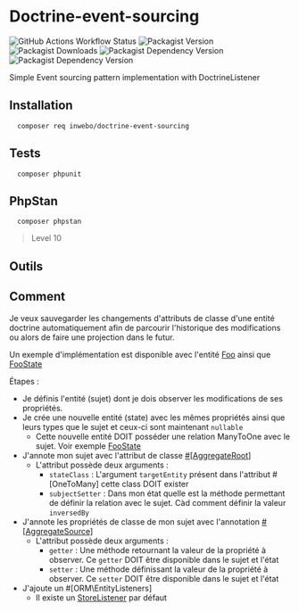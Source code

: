 # Doctrine-event-sourcing
![GitHub Actions Workflow Status](https://img.shields.io/github/actions/workflow/status/inwebo/doctrine-event-sourcing/.github%2Fworkflows%2Fsymfony.yml?branch=master&style=flat-square)
![Packagist Version](https://img.shields.io/packagist/v/inwebo/doctrine-event-sourcing?style=flat-square)
![Packagist Downloads](https://img.shields.io/packagist/dd/inwebo/doctrine-event-sourcing?style=flat-square)
![Packagist Dependency Version](https://img.shields.io/packagist/dependency-v/inwebo/doctrine-event-sourcing/php?style=flat-square)
![Packagist Dependency Version](https://img.shields.io/packagist/dependency-v/inwebo/doctrine-event-sourcing/doctrine%2Form?style=flat-square)

Simple Event sourcing pattern implementation with DoctrineListener

## Installation

```shell
  composer req inwebo/doctrine-event-sourcing
```

## Tests

```shell
  composer phpunit
```

## PhpStan

```shell
  composer phpstan
```
> Level 10

## Outils


## Comment

Je veux sauvegarder les changements d'attributs de classe d'une entité doctrine automatiquement afin de parcourir l'historique des modifications ou alors de faire une projection dans le futur.

Un exemple d'implémentation est disponible avec l'entité [Foo](./tests/src/Entity/Foo/Foo.php) ainsi que [FooState](./tests/src/Entity/Foo/FooState.php)

Étapes :

* Je définis l'entité (sujet) dont je dois observer les modifications de ses propriétés.
* Je crée une nouvelle entité (state) avec les mêmes propriétés ainsi que leurs types que le sujet et ceux-ci sont maintenant `nullable`
  * Cette nouvelle entité DOIT posséder une relation ManyToOne avec le sujet. Voir exemple [FooState](./tests/src/Entity/Foo/FooState.php)
* J'annote mon sujet avec l'attribut de classe [#[AggregateRoot]](./src/Mapping/AggregateRoot.php)
  * L'attribut possède deux arguments :
    * `stateClass` : L'argument `targetEntity` présent dans l'attribut #[OneToMany] cette class DOIT exister
    * `subjectSetter` : Dans mon état quelle est la méthode permettant de définir la relation avec le sujet. Càd comment définir la valeur `inversedBy`
* J'annote les propriétés de classe de mon sujet avec l'annotation [#[AggregateSource]](./src/Mapping/AggregateSource.php)
  * L'attribut possède deux arguments :
    * `getter` : Une méthode retournant la valeur de la propriété à observer. Ce `getter` DOIT être disponible dans le sujet et l'état
    * `setter` : Une méthode définissant la valeur de la propriété à observer. Ce `setter` DOIT être disponible dans le sujet et l'état
* J'ajoute un #[ORM\EntityListeners]
  * Il existe un [StoreListener](./src/Listener/StoreListener.php) par défaut